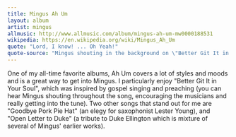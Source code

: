 ```yaml
---
title: Mingus Ah Um
layout: album
artist: mingus
allmusic: http://www.allmusic.com/album/mingus-ah-um-mw0000188531
wikipedia: https://en.wikipedia.org/wiki/Mingus_Ah_Um
quote: "Lord, I know! ... Oh Yeah!"
quote-source: "Mingus shouting in the background on \"Better Git It in Your Soul\""
---
```


One of my all-time favorite albums, Ah Um covers a lot of styles and moods and is a great way to get into Mingus. I particularly enjoy "Better Git It in Your Soul", which was inspired by gospel singing and preaching (you can hear Mingus shouting throughout the song, encouraging the musicians and really getting into the tune). Two other songs that stand out for me are "Goodbye Pork Pie Hat" (an elegy for saxophonist Lester Young), and "Open Letter to Duke" (a tribute to Duke Ellington which is mixture of several of Mingus' earlier works).
